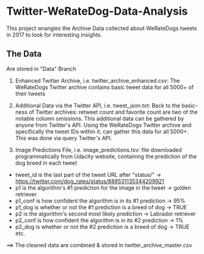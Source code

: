 # Twitter-WeRateDog-Data-Analysis
This project wrangles the Archive Data collected about WeRateDogs tweets in 2017 to look for interesting insights. 

## The Data
Are stored in "Data" Branch
1) Enhanced Twitter Archive, i.e. twitter_archive_enhanced.csv: The WeRateDogs Twitter archive contains basic tweet data for all 5000+ of their tweets

2) Additional Data via the Twitter API, i.e. tweet_json.txt:  Back to the basic-ness of Twitter archives: 
retweet count and favorite count are two of the notable column omissions. This additional data can be gathered by anyone 
from Twitter's API. Using the WeRateDogs Twitter archive and specifically the tweet IDs within it, can gather this data 
for all 5000+. This was done via query Twitter's API.

3) Image Predictions File, i.e. image_predictions.tsv: file downloaded programmatically from Udacity website, containing the 
prediction of the dog breed in each tweet
- tweet_id is the last part of the tweet URL after "status/" → https://twitter.com/dog_rates/status/889531135344209921
- p1 is the algorithm's #1 prediction for the image in the tweet → golden retriever
- p1_conf is how confident the algorithm is in its #1 prediction → 95%
- p1_dog is whether or not the #1 prediction is a breed of dog → TRUE
- p2 is the algorithm's second most likely prediction → Labrador retriever
- p2_conf is how confident the algorithm is in its #2 prediction → 1%
- p2_dog is whether or not the #2 prediction is a breed of dog → TRUE
etc.

==> The cleaned data are combined & stored in twitter_archive_master.csv
